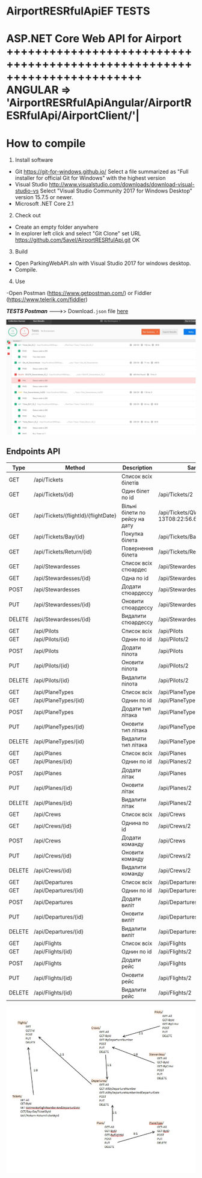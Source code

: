 # AirportRESRfulApiEF TESTS
ASP.NET Core Web API for Airport
+++++++++++++++++++++++++++++++++++++++++++++++++++++++++++++++++++++++
ANGULAR => 'AirportRESRfulApiAngular/AirportRESRfulApi/AirportClient/'|
=======================================================================

How to compile
==============

1. Install software

- Git
  https://git-for-windows.github.io/
  Select a file summarized as "Full installer for official Git for Windows"
   with the highest version
- Visual Studio
  http://www.visualstudio.com/downloads/download-visual-studio-vs
  Select "Visual Studio Community 2017 for Windows Desktop" version 15.7.5 or newer.
- Microsoft .NET Core 2.1

2. Check out

- Create an empty folder anywhere
- In explorer left click and select "Git Clone"
  set URL https://github.com/5avel/AirportRESRfulApi.git
  OK

3. Build

- Open ParkingWebAPI.sln with Visual Studio 2017 for windows desktop.
- Compile.

4. Use

-Open Postman (https://www.getpostman.com/) or Fiddler (https://www.telerik.com/fiddler)

***TESTS Postman*** --->> Download`.json` file [here](https://github.com/5avel/AirportRESRfulApiEFTests/blob/tests/AirportRESRfulApi.BLL.Tests/PSTests/AirPortTwst.postman_collection.json)

![REST](https://github.com/5avel/AirportRESRfulApiEFTests/blob/tests/AirportRESRfulApi.BLL.Tests/PSTests/pmTests.jpg)

## Endpoints API
Type |         Method        | Description                                                          | Sample
------|-----------------------|---------------------------------------------------------------------|--------------------------
GET   | /api/Tickets          | Список всіх бiлетiв                                                 |
GET   | /api/Tickets/{id}     | Один бiлет по id                                                    | /api/Tickets/2
GET   | /api/Tickets/{flightId}/{flightDate} | Вiльнi бiлети по рейсу на дату                       | /api/Tickets/QW11/2018-07-13T08:22:56.6404304+03:00
GET   | /api/Tickets/Bay/{id}  | Покупка бiлета                                                     | /api/Tickets/Bay/2
GET   | /api/Tickets/Return/{id}| Повернення бiлета                                                 | /api/Tickets/Return/2
GET   | /api/Stewardesses | Список всіх стюардес                                                    | /api/Stewardesses
GET   | /api/Stewardesses/{id}   | Одна по id                                                       | /api/Stewardesses/2
POST  | /api/Stewardesses   | Додати стюардессу                                                     | /api/Stewardesses
PUT   | /api/Stewardesses/{id}   | Оновити стюардессу                                               | /api/Stewardesses/2
DELETE| /api/Stewardesses/{id}    | Видалити стюардессу                                             | /api/Stewardesses/2
GET   | /api/Pilots           | Список всіх                                                         | /api/Pilots
GET   | /api/Pilots/{id}     | Однин по id                                                        | /api/Pilots/2
POST  | /api/Pilots          | Додати пiлота                                                      | /api/Pilots
PUT   | /api/Pilots/{id}     | Оновити пiлота                                                     | /api/Pilots/2
DELETE| /api/Pilots/{id}     | Видалити пiлота                                                    | /api/Pilots/2
GET   | /api/PlaneTypes       | Список всіх                                                         | /api/PlaneTypes
GET   | /api/PlaneTypes/{id}     | Однин по id                                                        | /api/PlaneTypes/2
POST  | /api/PlaneTypes          | Додати тип лiтака                                                      | /api/PlaneTypes
PUT   | /api/PlaneTypes/{id}     | Оновити тип лiтака                                                     | /api/PlaneTypes/2
DELETE| /api/PlaneTypes/{id}     | Видалити тип лiтака                                                    | /api/PlaneTypes/2
GET   | /api/Planes | Список всіх                                                         | /api/Planes
GET   | /api/Planes/{id}     | Однин по id                                                        | /api/Planes/2
POST  | /api/Planes          | Додати лiтак                                                      | /api/Planes
PUT   | /api/Planes/{id}     | Оновити лiтак                                                     | /api/Planes/2
DELETE| /api/Planes/{id}     | Видалити лiтак                                                    | /api/Planes/2
GET   | /api/Crews | Список всіх                                                         | /api/Crews
GET   | /api/Crews/{id}     | Однинa по id                                                        | /api/Crews/2
POST  | /api/Crews          | Додати команду                                                      | /api/Crews
PUT   | /api/Crews/{id}     | Оновити команду                                                     | /api/Crews/2
DELETE| /api/Crews/{id}     | Видалити команду                                                    | /api/Crews/2
GET   | /api/Departures         | Список всіх                                                         | /api/Departures
GET   | /api/Departures/{id}     | Однин по id                                                        | /api/Departures/2
POST  | /api/Departures          | Додати вилiт                                                      | /api/Departures
PUT   | /api/Departures/{id}     | Оновити вилiт                                                     | /api/Departures/2
DELETE| /api/Departures/{id}     | Видалити вилiт                                                    | /api/Departures/2  
GET   | /api/Flights          | Список всіх                                                         | /api/Flights
GET   | /api/Flights/{id}     | Однин по id                                                        | /api/Flights/2
POST  | /api/Flights          | Додати рейс                                                      | /api/Flights
PUT   | /api/Flights/{id}     | Оновити рейс                                                     | /api/Flights/2
DELETE| /api/Flights/{id}     | Видалити рейс                                                    | /api/Flights/2  

![REST](https://github.com/5avel/AirportRESRfulApi/blob/develop/123.jpg)
